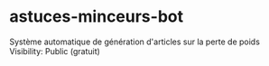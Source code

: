 # astuces-minceurs-bot
Système automatique de génération d'articles sur la perte de poids Visibility: Public (gratuit)
